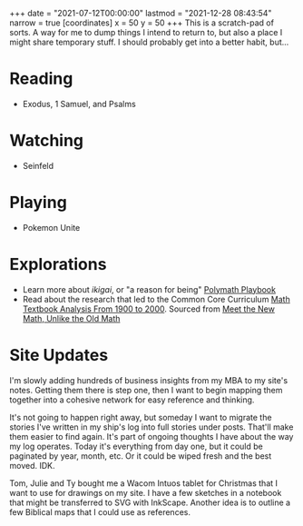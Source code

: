 +++
date = "2021-07-12T00:00:00"
lastmod = "2021-12-28 08:43:54"
narrow = true
[coordinates]
    x = 50
    y = 50
+++
This is a scratch-pad of sorts. A way for me to dump things I intend to return to, but also a place I might share temporary stuff. I should probably get into a better habit, but...

# Reading

- Exodus, 1 Samuel, and Psalms

# Watching

- Seinfeld

# Playing

- Pokemon Unite

# Explorations

- Learn more about _ikigai_, or "a reason for being" [Polymath Playbook](https://salman.io/blog/polymath-playbook/")
- Read about the research that led to the Common Core Curriculum [Math Textbook Analysis From 1900 to 2000](https://www.nctm.org/Publications/journal-for-research-in-mathematics-education/2010/Vol41/Issue4/One-Hundred-Years-of-Elementary-School-Mathematics-in-the-United-States_-A-Content-Analysis-and-Cognitive-Assessment-of-Textbooks-From-1900-to-2000/). Sourced from [Meet the New Math, Unlike the Old Math](https://www.quantamagazine.org/math-and-science-education-pencils-down-20161005/)

# Site Updates

I'm slowly adding hundreds of business insights from my MBA to my site's notes. Getting them there is step one, then I want to begin mapping them together into a cohesive network for easy reference and thinking.

It's not going to happen right away, but someday I want to migrate the stories I've written in my ship's log into full stories under posts. That'll make them easier to find again. It's part of ongoing thoughts I have about the way my log operates. Today it's everything from day one, but it could be paginated by year, month, etc. Or it could be wiped fresh and the best moved. IDK.

Tom, Julie and Ty bought me a Wacom Intuos tablet for Christmas that I want to use for drawings on my site. I have a few sketches in a notebook that might be transferred to SVG with InkScape. Another idea is to outline a few Biblical maps that I could use as references.
